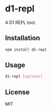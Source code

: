 # d1-repl

A D1 REPL tool.

## Installation

```bash
npm install d1-repl
```

## Usage

```bash
d1-repl [options]
```

## License

MIT
